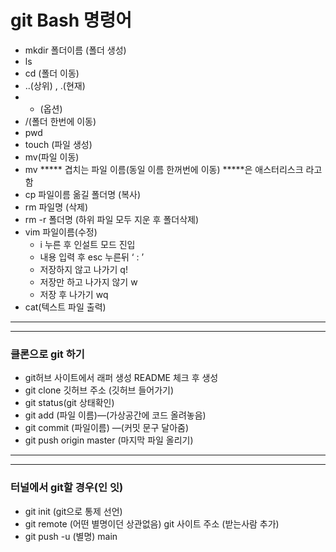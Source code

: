 # git Bash 명령어

- mkdir 폴더이름 (폴더 생성)
- ls
- cd (폴더 이동)
- ..(상위) , .(현재)
- - (옵션)
- /(폴더 한번에 이동)
- pwd
- touch (파일 생성)
- mv(파일 이동)
- mv ***** 겹치는 파일 이름(동일 이름 한꺼번에 이동) *****은 애스터리스크 라고 함
- cp 파일이름 옮길 폴더명 (복사)
- rm 파일명 (삭제)
- rm -r 폴더명 (하위 파일 모두 지운 후 폴더삭제)
- vim 파일이름(수정)
    - i 누른 후 인설트 모드 진입
    - 내용 입력 후 esc 누른뒤 ‘ : ’
    - 저장하지 않고 나가기 q!
    - 저장만 하고 나가지 않기 w
    - 저장 후 나가기 wq
- cat(텍스트 파일 출력)

---

---

### 클론으로 git  하기

- git허브 사이트에서 래퍼 생성 README 체크 후 생성
- git clone 깃허브 주소 (깃허브 들어가기)
- git status(git 상태확인)
- git add (파일 이름)—(가상공간에 코드 올려놓음)
- git commit (파일이름) —(커밋 문구 달아줌)
- git push origin master (마지막 파일 올리기)

---

---

### 터널에서 git할 경우(인 잇)

- git init (git으로 통제 선언)
- git remote (어떤 별명이던 상관없음) git 사이트 주소 (받는사람 추가)
- git push -u (별명) main
